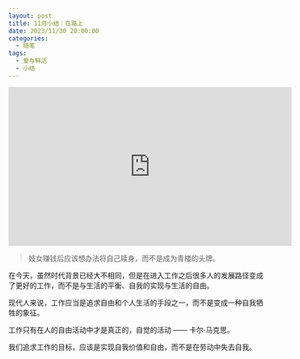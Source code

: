 ```yaml
---
layout: post
title: 11月小结｜在路上
date: 2023/11/30 20:00:00
categories:
  - 随笔
tags:
  - 爱与鲜活
  - 小结
---
```

<iframe width="560" height="315" src="https://www.youtube.com/embed/AjaHWJl6EC8?si=9lYJtWVS47lAC2mA" title="YouTube video player" frameborder="0" allow="accelerometer; autoplay; clipboard-write; encrypted-media; gyroscope; picture-in-picture; web-share" allowfullscreen></iframe>

> 妓女赚钱后应该想办法将自己赎身，而不是成为青楼的头牌。

在今天，虽然时代背景已经大不相同，但是在进入工作之后很多人的发展路径变成了更好的工作，而不是与生活的平衡、自我的实现与生活的自由。

现代人来说，工作应当是追求自由和个人生活的手段之一，而不是变成一种自我牺牲的象征。

工作只有在人的自由活动中才是真正的，自觉的活动 —— 卡尔·马克思。

我们追求工作的目标，应该是实现自我价值和自由，而不是在劳动中失去自我。
